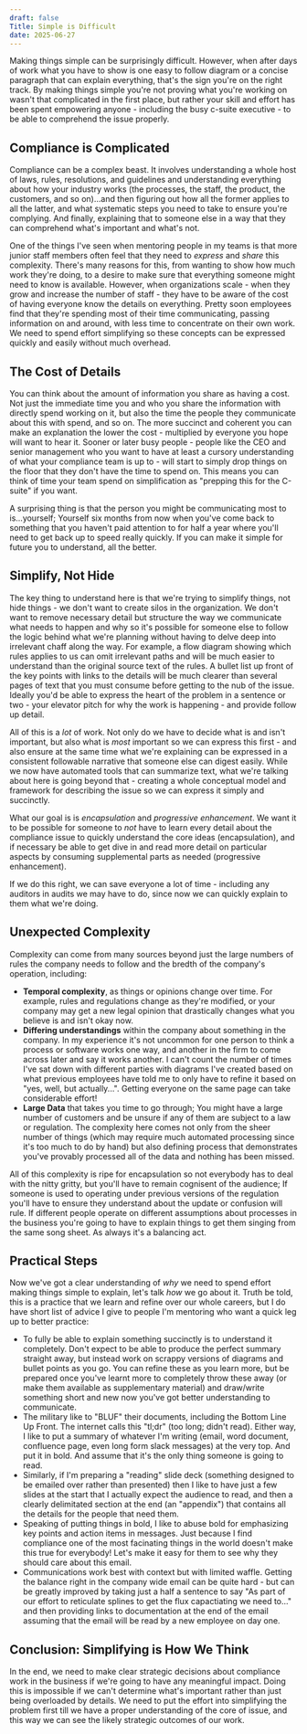 ```yaml
---
draft: false
Title: Simple is Difficult
date: 2025-06-27
---
```

Making things simple can be surprisingly difficult.  However, when after days of work what you have to show is one easy to follow diagram or a concise paragraph that can explain everything, that's the sign you're on the right track.  By making things simple you're not proving what you're working on wasn't that complicated in the first place, but rather your skill and effort has been spent empowering anyone - including the busy c-suite executive - to be able to comprehend the issue properly.

<!--more-->

## Compliance is Complicated

Compliance can be a complex beast.  It involves understanding a whole host of laws, rules, resolutions, and guidelines and understanding everything about how your industry works (the processes, the staff, the product, the customers, and so on)...and then figuring out how all the former applies to all the latter, and what systematic steps you need to take to ensure you're complying.  And finally, explaining that to someone else in a way that they can comprehend what's important and what's not.

One of the things I've seen when mentoring people in my teams is that more junior staff members often feel that they need to *express* and *share* this complexity.  There's many reasons for this, from wanting to show how much work they're doing, to a desire to make sure that everything someone might need to know is available.  However, when organizations scale - when they grow and increase the number of staff - they have to be aware of the cost of having everyone know the details on everything.  Pretty soon employees find that they're spending most of their time communicating, passing information on and around, with less time to concentrate on their own work.  We need to spend effort simplifying so these concepts can be expressed quickly and easily without much overhead.
## The Cost of Details

You can think about the amount of information you share as having a cost. Not just the immediate time you and who you share the information with directly spend working on it, but also the time the people they communicate about this with spend, and so on.  The more succinct and coherent you can make an explanation the lower the cost - multiplied by everyone you hope will want to hear it.  Sooner or later busy people - people like the CEO and senior management who you want to have at least a cursory understanding of what your compliance team is up to - will start to simply drop things on the floor that they don't have the time to spend on.  This means you can think of time your team spend on simplification as "prepping this for the C-suite" if you want.

A surprising thing is that the person you might be communicating most to is...yourself;  Yourself six months from now when you've come back to something that you haven't paid attention to for half a year where you'll need to get back up to speed really quickly.  If you can make it simple for future you to understand, all the better.
## Simplify, Not Hide

The key thing to understand here is that we're trying to simplify things, not hide things - we don't want to create silos in the organization.  We don't want to remove necessary detail but structure the way we communicate what needs to happen and why so it's possible for someone else to follow the logic behind what we're planning without having to delve deep into irrelevant chaff along the way.  For example, a flow diagram showing which rules applies to us can omit irrelevant paths and will be much easier to understand than the original source text of the rules.  A bullet list up front of the key points with links to the details will be much clearer than several pages of text that you must consume before getting to the nub of the issue.  Ideally you'd be able to express the heart of the problem in a sentence or two - your elevator pitch for why the work is happening - and provide follow up detail.

All of this is a *lot* of work.  Not only do we have to decide what is and isn't important, but also what is *most* important so we can express this first - and also ensure at the same time what we're explaining can be expressed in a consistent followable narrative that someone else can digest easily.  While we now have automated tools that can summarize text, what we're talking about here is going beyond that - creating a whole conceptual model and framework for describing the issue so we can express it simply and succinctly.

What our goal is is *encapsulation* and *progressive enhancement*.  We want it to be possible for someone to *not* have to learn every detail about the compliance issue to quickly understand the core ideas (encapsulation), and if necessary be able to get dive in and read more detail on particular aspects by consuming supplemental parts as needed (progressive enhancement).

If we do this right, we can save everyone a lot of time - including any auditors in audits we may have to do, since now we can quickly explain to them what we're doing.
## Unexpected Complexity

Complexity can come from many sources beyond just the large numbers of rules the company needs to follow and the bredth of the company's operation, including:

- **Temporal complexity**, as things or opinions change over time.  For example, rules and regulations change as they're modified, or your company may get a new legal opinion that drastically changes what you believe is and isn't okay now.
- **Differing understandings** within the company about something in the company.  In my experience it's not uncommon for one person to think a process or software works one way, and another in the firm to come across later and say it works another.  I can't count the number of times I've sat down with different parties with diagrams I've created based on what previous employees have told me to only have to refine it based on "yes, well, but actually...".  Getting everyone on the same page can take considerable effort!
- **Large Data** that takes you time to go through;  You might have a large number of customers and be unsure if any of them are subject to a law or regulation.  The complexity here comes not only from the sheer number of things (which may require much automated processing since it's too much to do by hand) but also defining process that demonstrates you've provably processed all of the data and nothing has been missed.

All of this complexity is ripe for encapsulation so not everybody has to deal with the nitty gritty, but you'll have to remain cognisent of the audience;  If someone is used to operating under previous versions of the regulation you'll have to ensure they understand about the update or confusion will rule.  If different people operate on different assumptions about processes in the business you're going to have to explain things to get them singing from the same song sheet.  As always it's a balancing act.
## Practical Steps

Now we've got a clear understanding of *why* we need to spend effort making things simple to explain, let's talk *how* we go about it.  Truth be told, this is a practice that we learn and refine over our whole careers, but I do have short list of advice I give to people I'm mentoring who want a quick leg up to better practice:

* To fully be able to explain something succinctly is to understand it completely.  Don't expect to be able to produce the perfect summary straight away, but instead work on scrappy versions of diagrams and bullet points as you go.  You can refine these as you learn more, but be prepared once you've learnt more to completely throw these away (or make them available as supplementary material) and draw/write something short and new now you've got better understanding to communicate.
* The military like to "BLUF" their documents, including the Bottom Line Up Front.  The internet calls this "tl;dr" (too long; didn't read).  Either way, I like to put a summary of whatever I'm writing (email, word document, confluence page, even long form slack messages) at the very top.  And put it in bold.  And assume that it's the only thing someone is going to read.
* Similarly, if I'm preparing a "reading" slide deck (something designed to be emailed over rather than presented) then I like to have just a few slides at the start that I actually expect the audience to read, and then a clearly delimitated section at the end (an "appendix") that contains all the details for the people that need them.
* Speaking of putting things in bold, I like to abuse bold for emphasizing key points and action items in messages.  Just because I find compliance one of the most facinating things in the world doesn't make this true for everybody!  Let's make it easy for them to see why they should care about this email.
* Communications work best with context but with limited waffle.  Getting the balance right in the company wide email can be quite hard - but can be greatly improved by taking just a half a sentence to say "As part of our effort to reticulate splines to get the flux capactiating we need to..." and then providing links to documentation at the end of the email assuming that the email will be read by a new employee on day one.

## Conclusion: Simplifying is How We Think
In the end, we need to make clear strategic decisions about compliance work in the business if we're going to have any meaningful impact.  Doing this is impossible if we can't determine what's important rather than just being overloaded by details.  We need to put the effort into simplifying the problem first till we have a proper understanding of the core of issue, and this way we can see the likely strategic outcomes of our work.  
